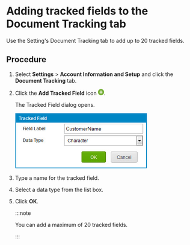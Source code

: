 # Adding tracked fields to the Document Tracking tab 

<head>
  <meta name="guidename" content="Integration"/>
  <meta name="context" content="GUID-3850efde-cfe1-4ffb-af10-176f9de2446c"/>
</head>


Use the Setting's Document Tracking tab to add up to 20 tracked fields.

## Procedure

1.  Select **Settings** \> **Account Information and Setup** and click the **Document Tracking** tab.

2.  Click the **Add Tracked Field** icon ![Green circle with white plus](../Images/main-ic-plus-sign-white-in-green-circle-16_4dc8c5f3-e893-4aef-ade2-0b7afe9476c1.jpg).

    The Tracked Field dialog opens.

    ![Tracked Field dialog](../Images/setup-db-tracked-field_0e1d9b53-d80f-471a-b4e4-c2c21c2eb690.jpg)

3.  Type a name for the tracked field.

4.  Select a data type from the list box.

5.  Click **OK**.

    :::note
    
    You can add a maximum of 20 tracked fields.

    :::
    